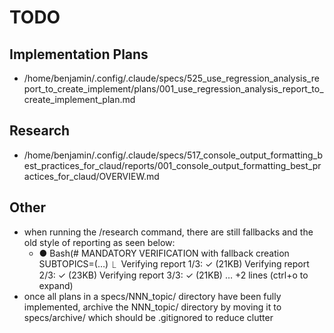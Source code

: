 # TODO

## Implementation Plans

- /home/benjamin/.config/.claude/specs/525_use_regression_analysis_report_to_create_implement/plans/001_use_regression_analysis_report_to_create_implement_plan.md

## Research

- /home/benjamin/.config/.claude/specs/517_console_output_formatting_best_practices_for_claud/reports/001_console_output_formatting_best_practices_for_claud/OVERVIEW.md

## Other

- when running the /research command, there are still fallbacks and the old style of reporting as seen below:
  - ● Bash(# MANDATORY VERIFICATION with fallback creation
        SUBTOPICS=(…)
    ⎿  Verifying report 1/3: ✓ (21KB)
       Verifying report 2/3: ✓ (23KB)
       Verifying report 3/3: ✓ (21KB)
       … +2 lines (ctrl+o to expand)
- once all plans in a specs/NNN_topic/ directory have been fully implemented, archive the NNN_topic/ directory by moving it to specs/archive/ which should be .gitignored to reduce clutter

